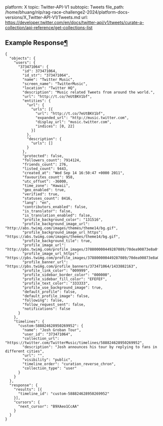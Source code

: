 platform: X
topic: Twitter-API-V1
subtopic: Tweets
file_path: /home/bhuang/nlp/rag-race-challenge2-2024/platform-docs-versions/X_Twitter-API-V1/Tweets.md
url: https://developer.twitter.com/en/docs/twitter-api/v1/tweets/curate-a-collection/api-reference/get-collections-list


## Example Response[¶](#example-response "Permalink to this headline")

    {
      "objects": {
        "users": {
          "373471064": {
            "id": 373471064,
            "id_str": "373471064",
            "name": "Twitter Music",
            "screen_name": "TwitterMusic",
            "location": "Twitter HQ",
            "description": "Music related Tweets from around the world.",
            "url": "http://t.co/7eUtBKV1bf",
            "entities": {
              "url": {
                "urls": [{
                  "url": "http://t.co/7eUtBKV1bf",
                  "expanded_url": "http://music.twitter.com",
                  "display_url": "music.twitter.com",
                  "indices": [0, 22]
                }]
              },
              "description": {
                "urls": []
              }
            },
            "protected": false,
            "followers_count": 7914124,
            "friends_count": 276,
            "listed_count": 9443,
            "created_at": "Wed Sep 14 16:50:47 +0000 2011",
            "favourites_count": 958,
            "utc_offset": -36000,
            "time_zone": "Hawaii",
            "geo_enabled": true,
            "verified": true,
            "statuses_count": 8416,
            "lang": "en",
            "contributors_enabled": false,
            "is_translator": false,
            "is_translation_enabled": false,
            "profile_background_color": "131516",
            "profile_background_image_url": "http://abs.twimg.com/images/themes/theme14/bg.gif",
            "profile_background_image_url_https": "https://abs.twimg.com/images/themes/theme14/bg.gif",
            "profile_background_tile": true,
            "profile_image_url": "http://pbs.twimg.com/profile_images/378800000449287089/70dea90873e8a0f92fd582b4d04cfd4b_normal.png",
            "profile_image_url_https": "https://pbs.twimg.com/profile_images/378800000449287089/70dea90873e8a0f92fd582b4d04cfd4b_normal.png",
            "profile_banner_url": "https://pbs.twimg.com/profile_banners/373471064/1433882163",
            "profile_link_color": "009999",
            "profile_sidebar_border_color": "000000",
            "profile_sidebar_fill_color": "EFEFEF",
            "profile_text_color": "333333",
            "profile_use_background_image": true,
            "default_profile": false,
            "default_profile_image": false,
            "following": false,
            "follow_request_sent": false,
            "notifications": false
          }
        },
        "timelines": {
          "custom-588824628950269952": {
            "name": "Josh Groban Tour",
            "user_id": "373471064",
            "collection_url": "https://twitter.com/TwitterMusic/timelines/588824628950269952",
            "description": "Josh announces his tour by replying to fans in different cities",
            "url": "",
            "visibility": "public",
            "timeline_order": "curation_reverse_chron",
            "collection_type": "user"
          }
        }
      },
      "response": {
        "results": [{
          "timeline_id": "custom-588824628950269952"
        }],
        "cursors": {
          "next_cursor": "B9XAeo1CcAA"
        }
      }
    }